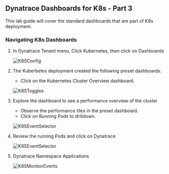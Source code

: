 ## Dynatrace Dashboards for K8s - Part 3

This lab guide will cover the standard dashboards that are part of K8s deployment.

### Navigating K8s Dashboards

1. In Dynatrace Tenant menu, Click Kubernetes, then click on Dashboards

   ![K8SConfig](/Dynatrace%20for%20Cloud%20Operators%20(K8s)/assets/images/lab3-k8s-selectDash.png)    

2. The Kuberbetes deployment created the following preset dashboards.
   - Click on the Kubernetes Cluster Overview dashboard.
   
   ![K8SToggles](/Dynatrace%20for%20Cloud%20Operators%20(K8s)/assets/images/lab3-k8s-step2-dashclusteroverview.png)

3. Explore the dashboard to see a performance overview of the cluster
   - Observe the performance tiles in the preset dashboard.
   - Click on Running Pods to drilldown.

   ![K8SEventSelector](/Dynatrace%20for%20Cloud%20Operators%20(K8s)/assets/images/lab3-k8s-step3-clickrunningpods.png)

4. Review the running Pods and click on Dynatrace

   ![K8SEventSelector](/Dynatrace%20for%20Cloud%20Operators%20(K8s)/assets/images/lab3-k8s-step4-clickdynatracepod.png)

5. Dynatrace Namespace Applications

   ![K8SMonitorEvents](/Dynatrace%20for%20Cloud%20Operators%20(K8s)/assets/images/lab3-k8s-step5-cloudapplications.png)
